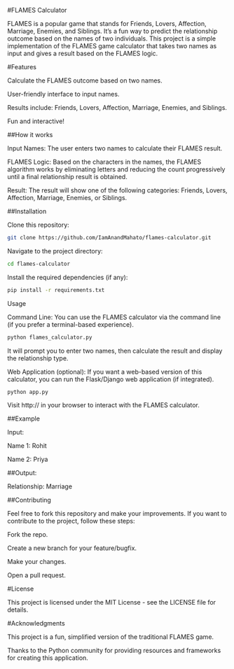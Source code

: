 #FLAMES Calculator

FLAMES is a popular game that stands for Friends, Lovers, Affection, Marriage, Enemies, and Siblings. It’s a fun way to predict the relationship outcome based on the names of two individuals. This project is a simple implementation of the FLAMES game calculator that takes two names as input and gives a result based on the FLAMES logic.


#Features

Calculate the FLAMES outcome based on two names.

User-friendly interface to input names.

Results include: Friends, Lovers, Affection, Marriage, Enemies, and Siblings.

Fun and interactive!


##How it works

Input Names: The user enters two names to calculate their FLAMES result.

FLAMES Logic: Based on the characters in the names, the FLAMES algorithm works by eliminating letters and reducing the count progressively until a final relationship result is obtained.

Result: The result will show one of the following categories: Friends, Lovers, Affection, Marriage, Enemies, or Siblings.


##Installation

Clone this repository:

```bash
git clone https://github.com/IamAnandMahato/flames-calculator.git
```

Navigate to the project directory:

```bash
cd flames-calculator
```

Install the required dependencies (if any):

```bash
pip install -r requirements.txt
```


Usage

Command Line: You can use the FLAMES calculator via the command line (if you prefer a terminal-based experience).

```bash
python flames_calculator.py
```

It will prompt you to enter two names, then calculate the result and display the relationship type.

Web Application (optional): If you want a web-based version of this calculator, you can run the Flask/Django web application (if integrated).

```bash
python app.py
```

Visit http://     in your browser to interact with the FLAMES calculator.


##Example

Input:

Name 1: Rohit

Name 2: Priya

##Output:

Relationship: Marriage


##Contributing

Feel free to fork this repository and make your improvements. If you want to contribute to the project, follow these steps:

Fork the repo.

Create a new branch for your feature/bugfix.

Make your changes.

Open a pull request.


#License

This project is licensed under the MIT License - see the LICENSE file for details.


#Acknowledgments

This project is a fun, simplified version of the traditional FLAMES game.

Thanks to the Python community for providing resources and frameworks for creating this application.
